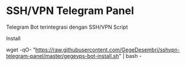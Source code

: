 # SSH/VPN Telegram Panel
Telegram Bot terintegrasi dengan SSH/VPN Script

Install

  wget -qO- "https://raw.githubusercontent.com/GegeDesembri/sshvpn-telegram-panel/master/gegevps-bot-install.sh" | bash -
